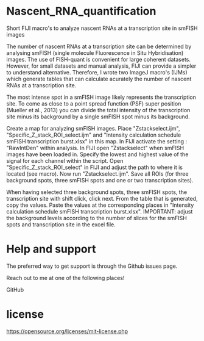 # Nascent_RNA_quantification
Short FIJI macro's to analyze nascent RNAs at a transcription site in smFISH images

The number of nascent RNAs at a transcription site can be determined by analysing smFISH (single molecule Fluorescence in Situ Hybridisation) images. The use of FISH-quant is convenient for large coherent datasets. However, for small datasets and manual analysis, FIJI can provide a simpler to understand alternative. Therefore, I wrote two ImageJ macro's (IJMs) which generate tables that can calculate acurately the number of nascent RNAs at a transcription site.

The most intense spot in a smFISH image likely represents the transcription site. To come as close to a point spread function (PSF) super position (Mueller et al., 2013) you can divide the total intensity of the transcription site minus its background by a single smFISH spot minus its background.

Create a map for analyzing smFISH images. Place "Zstackselect.ijm", "Specific_Z_stack_ROI_select.ijm" and "Intensity calculation schedule smFISH transcription burst.xlsx" in this map. In FIJI activate the setting : "RawIntDen" within analysis. In FIJI open "Zstackselect" when smFISH images have been loaded in. Specify the lowest and highest value of the signal for each channel within the script. Open "Specific_Z_stack_ROI_select" in FIJI and adjust the path to where it is located (see macro). Now run "Zstackselect.ijm". Save all ROIs (for three background spots, three smFISH spots and one or two transcription sites).

When having selected three background spots, three smFISH spots, the transcription site with shift click, click next. From the table that is generated, copy the values. Paste the values at the corresponding places in "Intensity calculation schedule smFISH transcription burst.xlsx". IMPORTANT: adjust the background levels according to the number of slices for the smFISH spots and transcription site in the excel file.

# Help and support
The preferred way to get support is through the Github issues page.

Reach out to me at one of the following places!

GitHub

# license
https://opensource.org/licenses/mit-license.php
